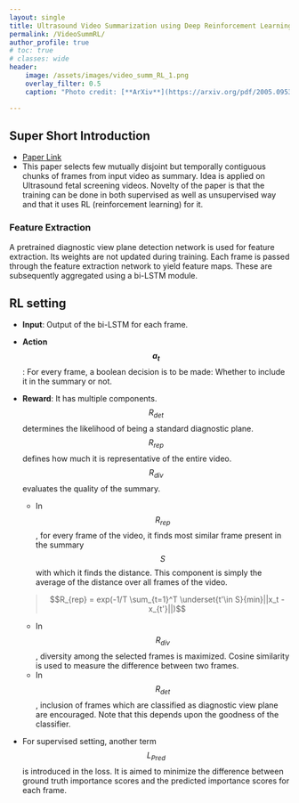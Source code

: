 ```yaml
---
layout: single
title: Ultrasound Video Summarization using Deep Reinforcement Learning
permalink: /VideoSummRL/
author_profile: true
# toc: true
# classes: wide
header:
    image: /assets/images/video_summ_RL_1.png
    overlay_filter: 0.5
    caption: "Photo credit: [**ArXiv**](https://arxiv.org/pdf/2005.09531.pdf)"

---
```

## Super Short Introduction
* [Paper Link](https://arxiv.org/pdf/2005.09531.pdf)
* This paper selects few mutually disjoint but temporally contiguous chunks of frames from input video as summary. Idea is applied on Ultrasound fetal screening videos. Novelty of the paper is that the training can be done in both supervised as well as unsupervised way and that it uses RL (reinforcement learning) for it.

### Feature Extraction
A pretrained diagnostic view plane detection network is used for feature extraction. Its weights are not updated during training. Each frame is passed through the feature extraction network to yield feature maps. These are subsequently aggregated using a bi-LSTM module.
## RL setting
*  **Input**: Output of the bi-LSTM for each frame.
* **Action $$a_t$$**:  For every frame, a boolean decision is to be made: Whether to include it in the summary or not.
* **Reward**: It has multiple components. $$R_{det}$$ determines the likelihood of being a standard diagnostic plane. $$R_{rep}$$ defines how much it is representative of the entire video. $$R_{div}$$ evaluates the quality of the summary.
    * In $$R_{rep}$$, for every frame of the video, it finds most similar frame present in the summary $$S$$ with which it finds the distance. This component is simply the average of the distance over all frames of the video.

    > $$R_{rep} = exp(-1/T \sum_{t=1}^T \underset{t'\in S}{min}||x_t - x_{t'}||)$$

    * In $$R_{div}$$, diversity among the selected frames is maximized. Cosine similarity is used to measure the difference between two frames.
    * In $$R_{det}$$, inclusion of frames which are classified as diagnostic view plane are encouraged. Note that this depends upon the goodness of the classifier.
* For supervised setting, another term $$L_{Pred}$$ is introduced in the loss. It is aimed to minimize the difference between ground truth importance scores and the predicted importance scores for each frame.
